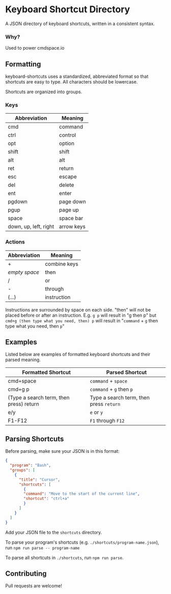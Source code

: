 # Keyboard Shortcut Directory

A JSON directory of keyboard shortcuts, written in a consistent syntax.

### Why?

Used to power cmdspace.io

## Formatting

keyboard-shortcuts uses a standardized, abbreviated format so that shortcuts are easy to type. All characters should be lowercase.

Shortcuts are organized into groups.

### Keys

| Abbreviation | Meaning |
| ------------- | ---------- |
| cmd           | command    |
| ctrl          | control    |
| opt           | option     |
| shift         | shift      |
| alt           | alt        |
| ret           | return     |
| esc           | escape     |
| del           | delete     |
| ent           | enter      |
| pgdown        | page down  |
| pgup          | page up    |
| space         | space bar  |
| down, up, left, right | arrow keys |

### Actions
| Abbreviation  | Meaning    |
| ------------- | -----------|
| +             | combine keys|
| _empty space_ | then       |
| /             | or         |
| -             | through    |
| (...)         | instruction|

Instructions are surrounded by space on each side. "then" will not be placed before or after an instruction.
E.g. `g p` will result in "g then p"
but `cmd+g (then type what you need, then) p` will result in "`command` + `g` then type what you need, then `p`"

## Examples

Listed below are examples of formatted keyboard shortcuts and their parsed meaning.

| Formatted Shortcut | Parsed Shortcut |
| ------------------ | --------------- |
| cmd+space          | `command` + `space` |
| cmd+g p            | `command` + `g` then `p` |
| (Type a search term, then press) return | Type a search term, then press `return` |
| e/y                | `e` or `y`       |
| F1-F12             | `F1` through `F12` |

## Parsing Shortcuts

Before parsing, make sure your JSON is in this format:

```json
{
  "program": "Bash",
  "groups": [
    {
      "title": "Cursor",
      "shortcuts": [
        {
        "command": "Move to the start of the current line",
        "shortcut": "ctrl+a"
        }
      ]
    }
  ]
}
```

Add your JSON file to the `shortcuts` directory.

To parse your program's shortcuts (e.g. `./shortcuts/program-name.json`), run `npm run parse -- program-name`

To parse all shortcuts in `./shortcuts`, run `npm run parse`.

## Contributing

Pull requests are welcome!